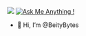![](https://komarev.com/ghpvc/?username=BeityBytes&color=ff69b4) [![Ask Me Anything !](https://img.shields.io/badge/Ask%20me-anything-1abc9c.svg)](https://GitHub.com/Naereen/ama)

- 🌸 Hi, I’m @BeityBytes
 
<!--- - 👀 I’m interested in ...
- 🌱 I’m currently learning ...
- 💞️ I’m looking to collaborate on ...
- 📫 How to reach me ...
- 😄 Pronouns: ...
- ⚡ Fun fact: ... --->

<!---
BeityBytes/BeityBytes is a ✨ special ✨ repository because its `README.md` (this file) appears on your GitHub profile.
You can click the Preview link to take a look at your changes.
--->
